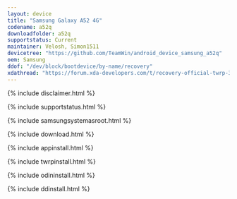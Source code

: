 ```yaml
---
layout: device
title: "Samsung Galaxy A52 4G"
codename: a52q
downloadfolder: a52q
supportstatus: Current
maintainer: Velosh, Simon1511
devicetree: "https://github.com/TeamWin/android_device_samsung_a52q"
oem: Samsung
ddof: "/dev/block/bootdevice/by-name/recovery"
xdathread: "https://forum.xda-developers.com/t/recovery-official-twrp-3-5-2-for-galaxy-a52-4g.4276515/"
---
```


{% include disclaimer.html %}

{% include supportstatus.html %}

{% include samsungsystemasroot.html %}

{% include download.html %}

{% include appinstall.html %}

{% include twrpinstall.html %}

{% include odininstall.html %}

{% include ddinstall.html %}
